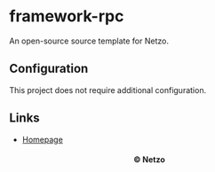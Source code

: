 # framework-rpc

An open-source source template for Netzo.

## Configuration

This project does not require additional configuration.

## Links

- [Homepage](https://app.netzo.io/templates/framework-rpc)

<div align="center">
  <h4>© Netzo</h4>
</div>

